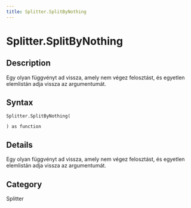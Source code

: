 ```yaml
---
title: Splitter.SplitByNothing
---
```


# Splitter.SplitByNothing


## Description

Egy olyan függvényt ad vissza, amely nem végez felosztást, és egyetlen elemlistán adja vissza az argumentumát.


## Syntax

```powerquery
Splitter.SplitByNothing(

) as function
```


## Details

Egy olyan függvényt ad vissza, amely nem végez felosztást, és egyetlen elemlistán adja vissza az argumentumát.



## Category
Splitter
